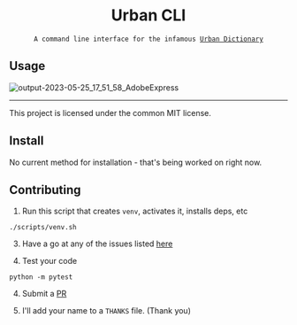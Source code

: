 <div align="center">
  <h1>Urban CLI</h1>
  <code>A command line interface for the infamous <a href="https://www.urbandictionary.com/">Urban Dictionary</a></code>
</div>

## Usage

![output-2023-05-25_17_51_58_AdobeExpress](https://github.com/GH-Syn/urban-cli/assets/101031214/2c60f08a-c3c1-4738-8711-f91dd7037f8e)


----

This project is licensed under the common MIT license.

## Install

No current method for installation - that's being worked on right now.


## Contributing

1. Run this script that creates `venv`, activates it, installs deps, etc 
```
./scripts/venv.sh
```

3. Have a go at any of the issues listed [here](https://github.com/Trivoz/urban-cli/issues)

4. Test your code
```
python -m pytest
```

4. Submit a [PR](https://github.com/Trivoz/urban-cli/pulls)

5. I'll add your name to a `THANKS` file. (Thank you)
